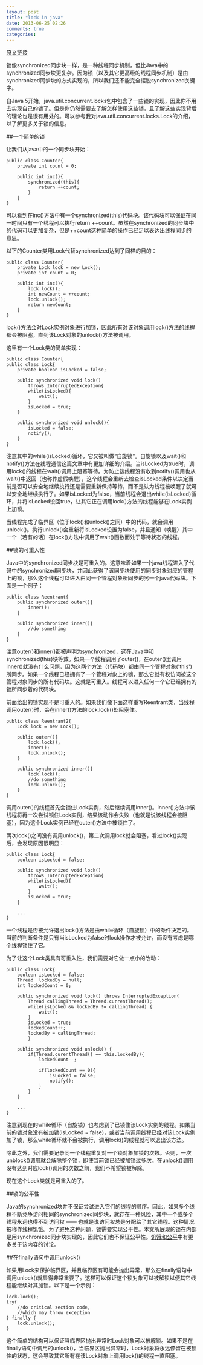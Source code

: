```yaml
---
layout: post
title: "lock in java"
date: 2013-06-25 02:26
comments: true
categories: 
---
```


[原文链接](http://tutorials.jenkov.com/java-concurrency/locks.html)

锁像synchronized同步块一样，是一种线程同步机制，但比Java中的synchronized同步块更复杂。因为锁（以及其它更高级的线程同步机制）是由synchronized同步块的方式实现的，所以我们还不能完全摆脱synchronized关键字。

自Java 5开始，java.util.concurrent.locks包中包含了一些锁的实现，因此你不用去实现自己的锁了。但是你仍然需要去了解怎样使用这些锁，且了解这些实现背后的理论也是很有用处的。可以参考我对java.util.concurrent.locks.Lock的介绍，以了解更多关于锁的信息。

<!--more-->
##一个简单的锁

让我们从java中的一个同步块开始：

	public class Counter{
		private int count = 0;
	
		public int inc(){
			synchronized(this){
				return ++count;
			}
		}
	}

可以看到在inc()方法中有一个synchronized(this)代码块。该代码块可以保证在同一时间只有一个线程可以执行return ++count。虽然在synchronized的同步块中的代码可以更加复杂，但是++count这种简单的操作已经足以表达出线程同步的意思。

以下的Counter类用Lock代替synchronized达到了同样的目的：

	public class Counter{
		private Lock lock = new Lock();
		private int count = 0;
	
		public int inc(){
			lock.lock();
			int newCount = ++count;
			lock.unlock();
			return newCount;
		}
	}
	
lock()方法会对Lock实例对象进行加锁，因此所有对该对象调用lock()方法的线程都会被阻塞，直到该Lock对象的unlock()方法被调用。

这里有一个Lock类的简单实现：

	public class Counter{
	public class Lock{
		private boolean isLocked = false;
	
		public synchronized void lock()
			throws InterruptedException{
			while(isLocked){
				wait();
			}
			isLocked = true;
		}
	
		public synchronized void unlock(){
			isLocked = false;
			notify();
		}
	}
	
注意其中的while(isLocked)循环，它又被叫做“自旋锁”。自旋锁以及wait()和notify()方法在线程通信这篇文章中有更加详细的介绍。当isLocked为true时，调用lock()的线程在wait()调用上阻塞等待。为防止该线程没有收到notify()调用也从wait()中返回（也称作虚假唤醒），这个线程会重新去检查isLocked条件以决定当前是否可以安全地继续执行还是需要重新保持等待，而不是认为线程被唤醒了就可以安全地继续执行了。如果isLocked为false，当前线程会退出while(isLocked)循环，并将isLocked设回true，让其它正在调用lock()方法的线程能够在Lock实例上加锁。

当线程完成了临界区（位于lock()和unlock()之间）中的代码，就会调用unlock()。执行unlock()会重新将isLocked设置为false，并且通知（唤醒）其中一个（若有的话）在lock()方法中调用了wait()函数而处于等待状态的线程。

##锁的可重入性

Java中的synchronized同步块是可重入的。这意味着如果一个java线程进入了代码中的synchronized同步块，并因此获得了该同步块使用的同步对象对应的管程上的锁，那么这个线程可以进入由同一个管程对象所同步的另一个java代码块。下面是一个例子：

	public class Reentrant{
		public synchronized outer(){
			inner();
		}
	
		public synchronized inner(){
			//do something
		}
	}
	
注意outer()和inner()都被声明为synchronized，这在Java中和synchronized(this)块等效。如果一个线程调用了outer()，在outer()里调用inner()就没有什么问题，因为这两个方法（代码块）都由同一个管程对象('this')所同步。如果一个线程已经拥有了一个管程对象上的锁，那么它就有权访问被这个管程对象同步的所有代码块。这就是可重入。线程可以进入任何一个它已经拥有的锁所同步着的代码块。

前面给出的锁实现不是可重入的。如果我们像下面这样重写Reentrant类，当线程调用outer()时，会在inner()方法的lock.lock()处阻塞住。

	public class Reentrant2{
		Lock lock = new Lock();
	
		public outer(){
			lock.lock();
			inner();
			lock.unlock();
		}
	
		public synchronized inner(){
			lock.lock();
			//do something
			lock.unlock();
		}
	}
	
调用outer()的线程首先会锁住Lock实例，然后继续调用inner()。inner()方法中该线程将再一次尝试锁住Lock实例，结果该动作会失败（也就是说该线程会被阻塞），因为这个Lock实例已经在outer()方法中被锁住了。

两次lock()之间没有调用unlock()，第二次调用lock就会阻塞，看过lock()实现后，会发现原因很明显：

	public class Lock{
		boolean isLocked = false;
	
		public synchronized void lock()
			throws InterruptedException{
			while(isLocked){
				wait();
			}
			isLocked = true;
		}
	
		...
	}
	
一个线程是否被允许退出lock()方法是由while循环（自旋锁）中的条件决定的。当前的判断条件是只有当isLocked为false时lock操作才被允许，而没有考虑是哪个线程锁住了它。

为了让这个Lock类具有可重入性，我们需要对它做一点小的改动：

	public class Lock{
		boolean isLocked = false;
		Thread  lockedBy = null;
		int lockedCount = 0;
	
		public synchronized void lock() throws InterruptedException{
			Thread callingThread = Thread.currentThread();
			while(isLocked && lockedBy != callingThread) {
				wait();
			}
			isLocked = true;
			lockedCount++;
			lockedBy = callingThread;
	        }
	
		public synchronized void unlock() {
			if(Thread.curentThread() == this.lockedBy){
				lockedCount--;
	
				if(lockedCount == 0){
					isLocked = false;
					notify();
				}
			}
		}
	
		...
	}

注意到现在的while循环（自旋锁）也考虑到了已锁住该Lock实例的线程。如果当前的锁对象没有被加锁(isLocked = false)，或者当前调用线程已经对该Lock实例加了锁，那么while循环就不会被执行，调用lock()的线程就可以退出该方法。

除此之外，我们需要记录同一个线程重复对一个锁对象加锁的次数。否则，一次unblock()调用就会解除整个锁，即使当前锁已经被加锁过多次。在unlock()调用没有达到对应lock()调用的次数之前，我们不希望锁被解除。

现在这个Lock类就是可重入的了。

##锁的公平性

Java的synchronized块并不保证尝试进入它们的线程的顺序。因此，如果多个线程不断竞争访问相同的synchronized同步块，就存在一种风险，其中一个或多个线程永远也得不到访问权 —— 也就是说访问权总是分配给了其它线程。这种情况被称作线程饥饿。为了避免这种问题，锁需要实现公平性。本文所展现的锁在内部是用synchronized同步块实现的，因此它们也不保证公平性。[饥饿和公平](http://tutorials.jenkov.com/java-concurrency/starvation-and-fairness.html)中有更多关于该内容的讨论。

##在finally语句中调用unlock()

如果用Lock来保护临界区，并且临界区有可能会抛出异常，那么在finally语句中调用unlock()就显得非常重要了。这样可以保证这个锁对象可以被解锁以便其它线程能继续对其加锁。以下是一个示例：

	lock.lock();
	try{
		//do critical section code,
		//which may throw exception
	} finally {
		lock.unlock();
	}
	
这个简单的结构可以保证当临界区抛出异常时Lock对象可以被解锁。如果不是在finally语句中调用的unlock()，当临界区抛出异常时，Lock对象将永远停留在被锁住的状态，这会导致其它所有在该Lock对象上调用lock()的线程一直阻塞。